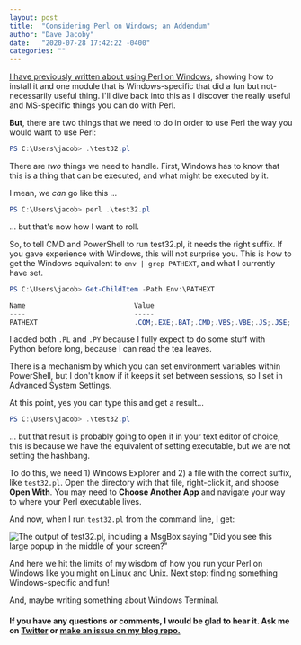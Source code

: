 ```yaml
---
layout: post
title:  "Considering Perl on Windows; an Addendum"
author: "Dave Jacoby"
date:   "2020-07-28 17:42:22 -0400"
categories: ""
---
```


[I have previously written about using Perl on Windows](https://jacoby.github.io/2020/07/23/considering-perl-on-windows.html), showing how to install it and one module that is Windows-specific that did a fun but not-necessarily useful thing. I'll dive back into this as I discover the really useful and MS-specific things you can do with Perl.

**But**, there are two things that we need to do in order to use Perl the way you would want to use Perl:

```powershell
PS C:\Users\jacob> .\test32.pl
```

There are _two_ things we need to handle. First, Windows has to know that this is a thing that can be executed, and what might be executed by it.

I mean, we _can_ go like this ...

```powershell
PS C:\Users\jacob> perl .\test32.pl
```

... but that's now how I want to roll.

So, to tell CMD and PowerShell to run test32.pl, it needs the right suffix. If you gave experience with Windows, this will not surprise you. This is how to get the Windows equivalent to `env | grep PATHEXT`, and what I currently have set.

```powershell
PS C:\Users\jacob> Get-ChildItem -Path Env:\PATHEXT

Name                           Value
----                           -----
PATHEXT                        .COM;.EXE;.BAT;.CMD;.VBS;.VBE;.JS;.JSE;.WSF;.WSH;.MSC;.PL;.PY
```

I added both `.PL` and `.PY` because I fully expect to do some stuff with Python before long, because I can read the tea leaves.

There is a mechanism by which you can set environment variables within PowerShell, but I don't know if it keeps it set between sessions, so I set in Advanced System Settings.

At this point, yes you can type this and get a result...

```powershell
PS C:\Users\jacob> .\test32.pl
```

... but that result is probably going to open it in your text editor of choice, this is because we have the equivalent of setting executable, but we are not setting the hashbang.

To do this, we need 1) Windows Explorer and 2) a file with the correct suffix, like `test32.pl`. Open the directory with that file, right-click it, and shoose **Open With**. You may need to **Choose Another App** and navigate your way to where your Perl executable lives.

And now, when I run `test32.pl` from the command line, I get:

![The output of test32.pl, including a MsgBox saying "Did you see this large popup in the middle of your screen?"](https://jacoby.github.io/images/test32.png)

And here we hit the limits of my wisdom of how you run your Perl on Windows like you might on Linux and Unix. Next stop: finding something Windows-specific and fun!

And, maybe writing something about Windows Terminal.

#### If you have any questions or comments, I would be glad to hear it. Ask me on [Twitter](https://twitter.com/jacobydave) or [make an issue on my blog repo.](https://github.com/jacoby/jacoby.github.io)


